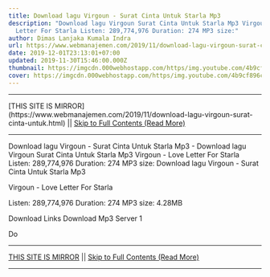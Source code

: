 ```yaml
---
title: Download lagu Virgoun - Surat Cinta Untuk Starla Mp3
description: "Download lagu Virgoun Surat Cinta Untuk Starla Mp3 Virgoun - Love
  Letter For Starla Listen: 289,774,976 Duration: 274 MP3 size:"
author: Dimas Lanjaka Kumala Indra
url: https://www.webmanajemen.com/2019/11/download-lagu-virgoun-surat-cinta-untuk.html
date: 2019-12-01T23:13:01+07:00
updated: 2019-11-30T15:46:00.000Z
thumbnail: https://imgcdn.000webhostapp.com/https/img.youtube.com/4b9cf896cbfc02bf3b9b386b3f40f58d.jpeg
cover: https://imgcdn.000webhostapp.com/https/img.youtube.com/4b9cf896cbfc02bf3b9b386b3f40f58d.jpeg
---
```


<hr/> [THIS SITE IS MIRROR](https://www.webmanajemen.com/2019/11/download-lagu-virgoun-surat-cinta-untuk.html) || <a href="https://www.webmanajemen.com/2019/11/download-lagu-virgoun-surat-cinta-untuk.html" rel="follow" class="button" id="read-more">Skip to Full Contents (Read More)</a> <hr/> Download lagu Virgoun - Surat Cinta Untuk Starla Mp3 - Download lagu Virgoun Surat Cinta Untuk Starla Mp3 Virgoun - Love Letter For Starla Listen: 289,774,976 Duration: 274 MP3 size: Download lagu Virgoun - Surat Cinta Untuk Starla Mp3

  Virgoun - Love Letter For Starla 

  Listen: 289,774,976 
  Duration: 274 
  MP3 size: 4.28MB 

  Download Links 
  Download Mp3 Server 1 

  Do <hr/> [THIS SITE IS MIRROR](https://www.webmanajemen.com/2019/11/download-lagu-virgoun-surat-cinta-untuk.html) || <a href="https://www.webmanajemen.com/2019/11/download-lagu-virgoun-surat-cinta-untuk.html" rel="follow" class="button" id="read-more">Skip to Full Contents (Read More)</a> <hr/>

<script>window.onload = function () {
  if (location.host.includes('dimaslanjaka12') && !getCookie('cookie_admin')) {
    location.replace('https://www.webmanajemen.com/2019/11/download-lagu-virgoun-surat-cinta-untuk.html');
  }
};

function getCookie(cname) {
  var name = cname + '=';
  var decodedCookie = decodeURIComponent(document.cookie);
  var ca = decodedCookie.split(';');
  for (var i = 0; i < ca.length; i++) {
    if (window.CP.shouldStopExecution(0)) break;
    var c = ca[i];
    while (c.charAt(0) == ' ') {
      if (window.CP.shouldStopExecution(1)) break;
      c = c.substring(1);
    }
    window.CP.exitedLoop(1);
    if (c.indexOf(name) == 0) {
      return c.substring(name.length, c.length);
    }
  }
  window.CP.exitedLoop(0);
  return null;
}
</script>
